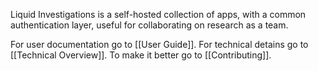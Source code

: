 Liquid Investigations is a self-hosted collection of apps, with a common authentication layer, useful for collaborating on research as a team.

For user documentation go to [[User Guide]]. For technical detains go to [[Technical Overview]]. To make it better go to [[Contributing]].
